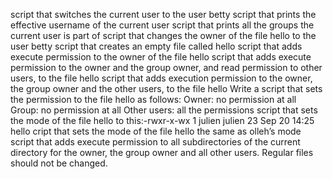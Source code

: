 script that switches the current user to the user betty
script that prints the effective username of the current user
script that prints all the groups the current user is part of
script that changes the owner of the file hello to the user betty
script that creates an empty file called hello
script that adds execute permission to the owner of the file hello
script that adds execute permission to the owner and the group owner, and read permission to other users, to the file hello
script that adds execution permission to the owner, the group owner and the other users, to the file hello
Write a script that sets the permission to the file hello as follows:
Owner: no permission at all
Group: no permission at all
Other users: all the permissions
script that sets the mode of the file hello to this:-rwxr-x-wx 1 julien julien 23 Sep 20 14:25 hello
cript that sets the mode of the file hello the same as olleh’s mode
script that adds execute permission to all subdirectories of the current directory for the owner, the group owner and all other users.
Regular files should not be changed.
